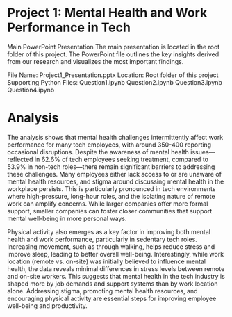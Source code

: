 # Project 1: Mental Health and Work Performance in Tech

Main PowerPoint Presentation
The main presentation is located in the root folder of this project. The PowerPoint file outlines the key insights derived from our research and visualizes the most important findings.

File Name: Project1_Presentation.pptx
  Location: Root folder of this project
  Supporting Python Files:
  Question1.ipynb
  Question2.ipynb
  Question3.ipynb
  Question4.ipynb

# Analysis
The analysis shows that mental health challenges intermittently affect work performance for many tech employees, with around 350-400 reporting occasional disruptions. Despite the awareness of mental health issues—reflected in 62.6% of tech employees seeking treatment, compared to 53.9% in non-tech roles—there remain significant barriers to addressing these challenges. Many employees either lack access to or are unaware of mental health resources, and stigma around discussing mental health in the workplace persists. This is particularly pronounced in tech environments where high-pressure, long-hour roles, and the isolating nature of remote work can amplify concerns. While larger companies offer more formal support, smaller companies can foster closer communities that support mental well-being in more personal ways.

Physical activity also emerges as a key factor in improving both mental health and work performance, particularly in sedentary tech roles. Increasing movement, such as through walking, helps reduce stress and improve sleep, leading to better overall well-being. Interestingly, while work location (remote vs. on-site) was initially believed to influence mental health, the data reveals minimal differences in stress levels between remote and on-site workers. This suggests that mental health in the tech industry is shaped more by job demands and support systems than by work location alone. Addressing stigma, promoting mental health resources, and encouraging physical activity are essential steps for improving employee well-being and productivity.
